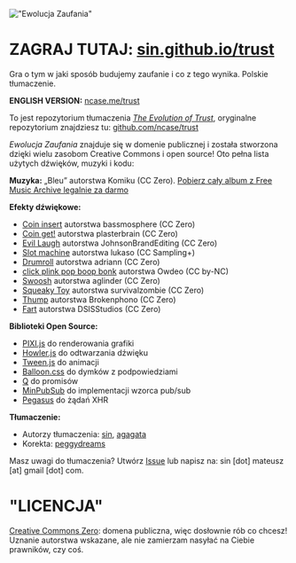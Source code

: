 !["Ewolucja Zaufania"](https://sin.github.io/trust/assets/logo.png)

# ZAGRAJ TUTAJ: [sin.github.io/trust](https://sin.github.io/trust/)

Gra o tym w jaki sposób budujemy zaufanie i co z tego wynika. Polskie tłumaczenie.

**ENGLISH VERSION:** [ncase.me/trust](http://ncase.me/trust/)

To jest repozytorium tłumaczenia *[The Evolution of Trust](http://ncase.me/trust/)*, oryginalne repozytorium znajdziesz tu: [github.com/ncase/trust](https://github.com/ncase/trust)

*Ewolucja Zaufania* znajduje się w domenie publicznej i została stworzona dzięki wielu zasobom Creative Commons i open source! Oto pełna lista użytych dźwięków, muzyki i kodu:

**Muzyka:** „Bleu” autorstwa Komiku (CC Zero). [Pobierz cały album z Free Music Archive legalnie za darmo](http://freemusicarchive.org/music/Komiku/Its_time_for_adventure_/)

**Efekty dźwiękowe:**

* [Coin insert](https://freesound.org/people/bassmosphere/sounds/384700/) autorstwa bassmosphere (CC Zero)
* [Coin get!](https://freesound.org/people/plasterbrain/sounds/242857/) autorstwa plasterbrain (CC Zero)
* [Evil Laugh](https://freesound.org/people/JohnsonBrandEditing/sounds/173933/) autorstwa JohnsonBrandEditing (CC Zero)
* [Slot machine](https://freesound.org/people/lukaso/sounds/69689/) autorstwa lukaso (CC Sampling+)
* [Drumroll](https://freesound.org/people/adriann/sounds/191718/) autorstwa adriann (CC Zero)
* [click plink pop boop bonk](https://freesound.org/people/Owdeo/sounds/116653/) autorstwa Owdeo (CC by-NC)
* [Swoosh](https://freesound.org/people/aglinder/sounds/264468/) autorstwa aglinder (CC Zero)
* [Squeaky Toy](https://freesound.org/people/survivalzombie/sounds/240015/) autorstwa survivalzombie (CC Zero)
* [Thump](https://freesound.org/people/Brokenphono/sounds/344149/) autorstwa Brokenphono (CC Zero)
* [Fart](https://freesound.org/people/DSISStudios/sounds/241000/) autorstwa DSISStudios (CC Zero)

**Biblioteki Open Source:**

* [PIXI.js](http://www.pixijs.com/) do renderowania grafiki
* [Howler.js](https://howlerjs.com/) do odtwarzania dźwięku
* [Tween.js](http://www.createjs.com/tweenjs) do animacji
* [Balloon.css](https://kazzkiq.github.io/balloon.css/) do dymków z podpowiedziami
* [Q](https://github.com/kriskowal/q/) do promisów
* [MinPubSub](https://github.com/daniellmb/MinPubSub) do implementacji wzorca pub/sub
* [Pegasus](https://github.com/typicode/pegasus) do żądań XHR

**Tłumaczenie:**

* Autorzy tłumaczenia: [sin](https://github.com/sin/), [agagata](https://github.com/agagata/)
* Korekta: [peggydreams](https://github.com/peggydreams/)

Masz uwagi do tłumaczenia? Utwórz [Issue](https://github.com/sin/trust/issues) lub napisz na: sin [dot] mateusz [at] gmail [dot] com.

# "LICENCJA"

[Creative Commons Zero](https://github.com/ncase/trust/blob/gh-pages/LICENSE): domena publiczna, więc dosłownie rób co chcesz! Uznanie autorstwa wskazane, ale nie zamierzam nasyłać na Ciebie prawników, czy coś.
